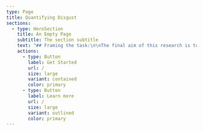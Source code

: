 ```yaml
---
type: Page
title: Quantifying Disgust
sections:
  - type: HeroSection
    title: An Empty Page
    subtitle: The section subtitle
    text: "## Framing the task:\n\nThe final aim of this research is to develop a universally applicable disgust measurement tool to help predict conflict. With this in mind, it is prudent to begin the first project, an exploration into online disgust sentiment measurement, with a methodology designed independently of the language and culture in which the disgust narratives are propagated. This will minimise the labour required to tailor the tool to a specific ingroup later on. It will also reduce the possibility of cultural and perceptual biases- a highly relevant concern when studying both language and moral disgust towards outgroups.\_\n\n## Using nltk to quantify disgust narratives:\n\nUsing the Python program 'Natural Language Toolkit' (nltk), I plan to extract collocations- sequences of words which often collocate- from targeted datasets. Only bigrams (two collocating words) and trigrams (three collocating words) will be selected in order to reduce dimensionality.\_\n\n\\\\\n\nFor a full explanation of collocation extraction using nltk, see: <https://www.geeksforgeeks.org/collocation-language-modelling-with-nltk/>\n\n\\\\\n\nThese datasets will be comment sections on forums and news articles with topics specifically pertaining to immigration or migrant groups, selected such that commenters are representative of a given community, ethnic ingroup, or socioeconomic class. Five such comment sections will be selected per month. Selection bias will be accounted for by selecting the first five articles or forum posts which occur in the month.\_\n\nI will find which collocations are likely to be targeted specifically at immigrant groups by identifying those collocations which do not frequently occur in comparable datasets which are not related to immigration or migrant groups. This will be done using Term Frequency–Inverse Document Frequency (TF-IDF) analysis, and will enable me to pinpoint the 90th percentile of relevance to immigration by weighing those collocations which both popularly occur and only occur when the dataset concerns immigration and immigrant groups.\_\n\nAn overview of TF-IDF can be found here:\_\n\n<https://monkeylearn.com/blog/what-is-tf-idf/>\_\n\n\\\\\n\nFollowing this step, I will utilise a categorical model rooted in Jonathan Haidt’s Moral Foundations Theory to manually select which collocations in the 90th percentile of relevance to immigration are likely to be disgust driven, forming a 'disgust lexicon' of the online community.\_\n\nDisgust in each comment section or forum thread will be indicated by dividing the frequency of collocations in the disgust lexicon by the total word count of each comment section. The disgust lexicon and the indication of disgust in each comment section will subsequently be used to train and refine an LLM.\n\nIn the next post, I will propose the categorical model which will be used for manual collocation selection.\n\n"
    actions:
      - type: Button
        label: Get Started
        url: /
        size: large
        variant: contained
        color: primary
      - type: Button
        label: Learn more
        url: /
        size: large
        variant: outlined
        color: primary
---
```

